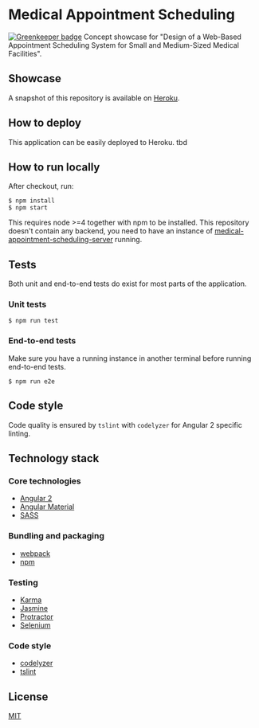 # Medical Appointment Scheduling

[![Greenkeeper badge](https://badges.greenkeeper.io/sebastianhaas/medical-appointment-scheduling.svg)](https://greenkeeper.io/)
Concept showcase for "Design of a Web-Based Appointment Scheduling System for Small and Medium-Sized Medical Facilities".

## Showcase
A snapshot of this repository is available on [Heroku](https://scheduling-client.herokuapp.com).

## How to deploy
This application can be easily deployed to Heroku. tbd

## How to run locally
After checkout, run:
```
$ npm install
$ npm start
```
This requires node >=4 together with npm to be installed. This repository doesn't contain any backend, you need to have an instance of [medical-appointment-scheduling-server](https://github.com/sebastianhaas/medical-appointment-scheduling-server) running.

## Tests
Both unit and end-to-end tests do exist for most parts of the application.

### Unit tests
```
$ npm run test
```

### End-to-end tests
Make sure you have a running instance in another terminal before running end-to-end tests.
```
$ npm run e2e
```

## Code style
Code quality is ensured by `tslint` with `codelyzer` for Angular 2 specific linting.

## Technology stack
### Core technologies
* [Angular 2](https://angular.io/)
* [Angular Material](https://material.angular.io/)
* [SASS](http://sass-lang.com/)

### Bundling and packaging
* [webpack](https://webpack.github.io/)
* [npm](http://npmjs.com/)

### Testing
* [Karma](https://karma-runner.github.io/1.0/index.html)
* [Jasmine](http://jasmine.github.io/)
* [Protractor](http://www.protractortest.org/)
* [Selenium](http://docs.seleniumhq.org/)

### Code style
* [codelyzer](https://github.com/mgechev/codelyzer)
* [tslint](https://palantir.github.io/tslint/)

## License
[MIT](/LICENSE)
